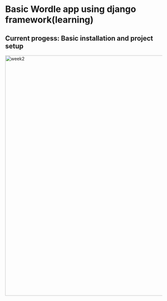 # Basic Wordle app using django framework (learning)
 
## Current progess: Basic installation and project setup

<img width="769" alt="week2" src="https://github.com/user-attachments/assets/e4132d39-cf3d-4a17-a60c-e3719e5f87ed">
